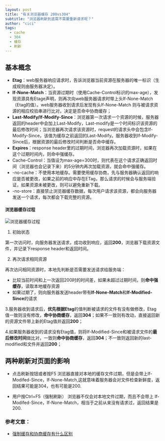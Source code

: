 ```yaml
---
layout: post
title: "有关浏览器缓存 200vs304"
subtitle: "浏览器刷新到底需不需要重新请求呢？"
author: "cici"
tags:
  - cache
  - 304
  - 缓存
  - 刷新
---
```


## 基本概念

 - **Etag**：web服务器响应请求时，告诉浏览器当前资源在服务器的唯一标识（生成规则由服务器决定）。
 - **If-None-Match**：当资源过期时（使用Cache-Control标识的max-age），发现资源具有Etage声明，则再次向web服务器请求时带上头If-None-Match （Etag的值）。web服务器收到请求后发现有头If-None-Match 则与被请求资源的相应校验串进行比对，决定是否命中协商缓存；
 - **Last-Modify/If-Modify-Since**：浏览器第一次请求一个资源的时候，服务器返回的header中会加上Last-Modify，Last-modify是一个时间标识该资源的最后修改时间；当浏览器再次请求该资源时，request的请求头中会包含If-Modify-Since，该值为缓存之前返回的Last-Modify。服务器收到If-Modify-Since后，根据资源的最后修改时间判断是否命中缓存。
 - **Expires**：response header里的过期时间，浏览器再次加载资源时，如果在这个过期时间内，则命中强缓存。
 - Cache-Control：当值设为max-age=300时，则代表在这个请求正确返回时间（浏览器也会记录下来）的5分钟内再次加载资源，就会命中强缓存。
 - -no-cache：不使用本地缓存。需要使用缓存协商，先与服务器确认返回的响应是否被更改，如果之前的响应中存在ETag，那么请求的时候会与服务端验证，如果资源未被更改，则可以避免重新下载。
 - -no-store：直接禁止浏览器缓存数据，每次用户请求该资源，都会向服务器发送一个请求，每次都会下载完整的资源。

#### 浏览器缓存过程
![浏览器缓存过程](https://upload-images.jianshu.io/upload_images/6038331-613485beb848e6a0.png?imageMogr2/auto-orient/strip%7CimageView2/2/w/554)

 1. 初始状态

 第一次访问时，向服务器发送请求，成功收到响应，返回**200**，浏览器下载资源文件，并记录下response header和返回时间。

 2. 再次请求相同资源

 再次访问相同资源时，本地先判断是否需要发送请求给服务端：
  - 比较当前时间和上一次返回200时的时间差，如果未超过过期时间，则**命中强缓存**，读取本地缓存资源
  - 如果过期了，则向服务器发送header带有**If-None-Match**和**If-Modified-Since**的请求
  
3.服务器收到请求后，**优先根据Etag**的值判断被请求的文件有没有做修改，Etag值一致则没有修改，**命中协商缓存**，返回**304**；如果不一致则有改动，直接返回新的资源文件带上新的Etag值并返回**200**；

4.如果服务器收到的请求没有Etag值，则将If-Modified-Since和被请求文件的**最后修改时间**做比对，一致则**命中协商缓存**，返回**304**；不一致则返回新的last-modified和文件并返回**200**；

## 两种刷新对页面的影响

- 点击刷新按钮或者按F5
浏览器直接对本地的缓存文件过期，但是会带上If-Modifed-Since，If-None-Match,这就意味着服务器会对文件检查新鲜度，返回结果可能是304，也有可能是200.

- 用户按Ctrl+F5（强制刷新）
浏览器不仅会对本地文件过期，而且不会带上 If-Modifed-Since，If-None-Match，相当于之前从来没有请求过，返回结果是200.

### 参考文章：

- [强制缓存和协商缓存有什么区别](https://www.jianshu.com/p/1a1536ab01f1)